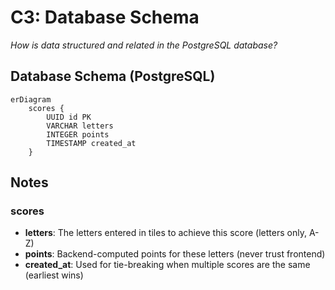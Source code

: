 # C3: Database Schema

*How is data structured and related in the PostgreSQL database?*

## Database Schema (PostgreSQL)

```mermaid
erDiagram
    scores {
        UUID id PK
        VARCHAR letters
        INTEGER points
        TIMESTAMP created_at
    }
```

## Notes

### scores
- **letters**: The letters entered in tiles to achieve this score (letters only, A-Z)
- **points**: Backend-computed points for these letters (never trust frontend)
- **created_at**: Used for tie-breaking when multiple scores are the same (earliest wins)
